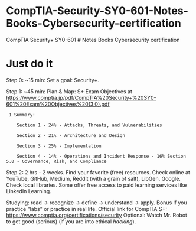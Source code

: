 # CompTIA-Security-SY0-601-Notes-Books-Cybersecurity-certification
CompTIA Security+ SY0-601 # Notes Books Cybersecurity certification

# Just do it #

Step 0: ~15 min: Set a goal: Security+.

Step 1: ~45 min: Plan & Map: S+ Exam Objectives at https://www.comptia.jp/pdf/CompTIA%20Security+%20SY0-601%20Exam%20Objectives%20(3.0).pdf 
     
     1 Summary: 
        
        Section 1 - 24% - Attacks, Threats, and Vulnerabilities
        
        Section 2 - 21% - Architecture and Design
        
        Section 3 - 25% - Implementation
        
        Section 4 - 14% - Operations and Incident Response - 16% Section 5.0 - Governance, Risk, and Compliance

Step 2: 2 hrs - 2 weeks. Find your favorite (free) resources. 
     Check online at YouTube, GitHub, Medium, Reddit (with a grain of salt), LibGen, Google.
     Check local libraries. Some offer free access to paid learning services like LinkedIn Learning.


Studying: read -> recognize -> define -> understand -> apply. Bonus if you practice "labs" or practice in real life.
Official link for CompTIA S+: https://www.comptia.org/certifications/security
Optional: Watch Mr. Robot to get good (serious) (if you are into ethical *hacking*).

